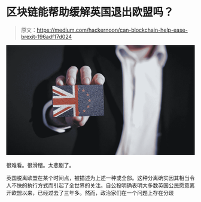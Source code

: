 # 区块链能帮助缓解英国退出欧盟吗？

> 原文：<https://medium.com/hackernoon/can-blockchain-help-ease-brexit-196adf17d024>

![](img/a42afe434a65f3deded1fdfa453a8a9f.png)

很难看。很滑稽。太悲剧了。

英国脱离欧盟在某个时间点，被描述为上述一种或全部。这种分离确实因其相当令人不快的执行方式而引起了全世界的关注。自公投明确表明大多数英国公民愿意离开欧盟以来，已经过去了三年多。然而，政治家们在一个问题上存在分歧